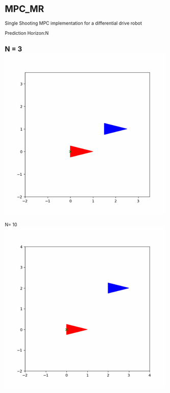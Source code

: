 # MPC_MR
 
 Single Shooting MPC implementation for a differential drive robot

Prediction Horizon:N

N = 3
![](https://github.com/dheerubhai-101/MPC_MR/blob/main/animation1671297388.5643501.gif)
-----
N= 10
![](https://github.com/dheerubhai-101/MPC_MR/blob/main/animation1671377634.2273328.gif)
